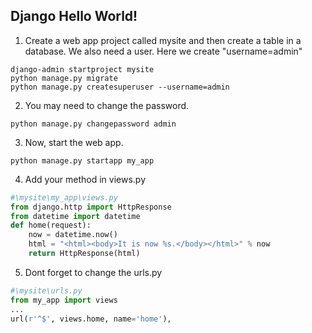 Django Hello World!
---
1. Create a web app project called mysite and then create a table in a database. We also need a user. Here we create "username=admin"
```shell
django-admin startproject mysite
python manage.py migrate
python manage.py createsuperuser --username=admin
```
2. You may need to change the password.
```shell
python manage.py changepassword admin
```
3. Now, start the web app.
```shell
python manage.py startapp my_app
```
4. Add your method in views.py
```Python
#\mysite\my_app\views.py
from django.http import HttpResponse
from datetime import datetime
def home(request):
    now = datetime.now()
    html = "<html><body>It is now %s.</body></html>" % now
    return HttpResponse(html)
```
5. Dont forget to change the urls.py
```Python
#\mysite\urls.py
from my_app import views
...
url(r'^$', views.home, name='home'),
```